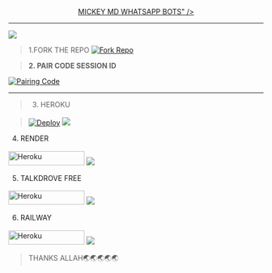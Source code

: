 <p align="center">
  <a href="https://git.io/typing-svg">
    MICKEY MD WHATSAPP BOTS" />
  </a>
</p>
  
--- 

<a><img src='https://files.catbox.moe/o2klsv.jpg'/></a>

>1.FORK THE REPO 
[![Fork Repo](https://img.shields.io/badge/Fork-Repo-222222?style=for-the-badge&logo=github)](https://github.com/Mickeydeveloper/Mickey-Plus/fork)



> **2. PAIR CODE SESSION ID**

<a href='https://b-w-b-session-id.onrender.com' target="_blank">
  <img alt='Pairing Code' src='https://img.shields.io/badge/Get%20Pairing%20Code-orange?style=for-the-badge&logo=opencv&logoColor=black'/>
</a>
<br> 



---

>3. HEROKU</h3>
<p style="text-align: center; font-size: 1.2em;">


>[![Deploy](https://www.herokucdn.com/deploy/button.svg)](https://dashboard.heroku.com/new?template=https://github.com/Mickeydeveloper/Mickey-Plus)
<a><img src='https://i.imgur.com/LyHic3i.gif'/></a>




4. RENDER</h4>
<p style="text-align: center; font-size: 1.2em;">
  
<p align="">
<a href='https://dashboard.render.com/web/new' target="_blank"><img alt='Heroku' src='https://img.shields.io/badge/-Render deploy-black?style=for-the-badge&logo=render&logoColot=white'/< width=150 height=28/p></a>
<a><img src='https://i.imgur.com/LyHic3i.gif'/></a>

5. TALKDROVE FREE</h4>
<p style="text-align: center; font-size: 1.2em;">
  
<p align="">
<a href='https://host.talkdrove.com/dashboard/select-bot/prepare-deployment?botId=36' target="_blank"><img alt='Heroku' src='https://img.shields.io/badge/-TalkDrove ‎Deploy-6971FF?style=for-the-badge&logo=Github&logoColor=white'/< width=150 height=28/p></a>
  <a><img src='https://i.imgur.com/LyHic3i.gif'/></a>



6. RAILWAY</h4>
<p style="text-align: center; font-size: 1.2em;">

<p align="">
<a href='https://railway.app/new' target="_blank"><img alt='Heroku' src='https://img.shields.io/badge/-railway deploy-FF8700?style=for-the-badge&logo=railway&logoColor=white'/< width=150 height=28/p></a>
<a><img src='https://i.imgur.com/LyHic3i.gif'/></a>


  >THANKS ALLAH🌏🌏🌏🌏🌏
